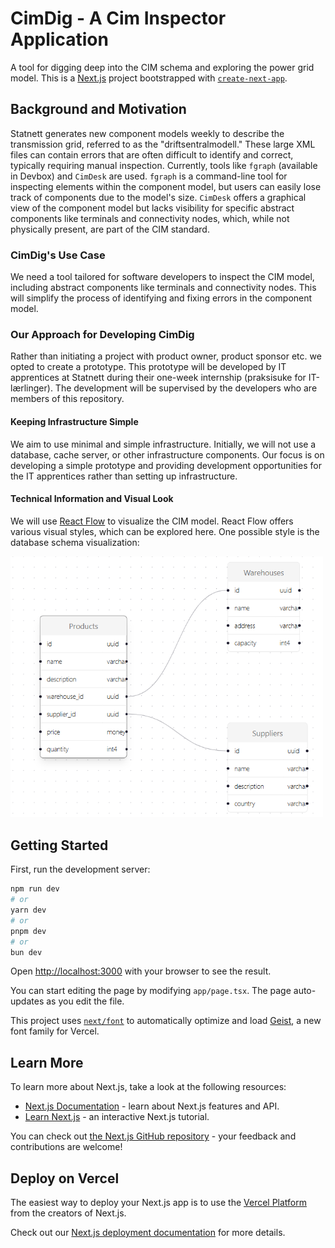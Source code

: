 # CimDig - A Cim Inspector Application

A tool for digging deep into the CIM schema and exploring the power grid model.
This is a [Next.js](https://nextjs.org) project bootstrapped with [`create-next-app`](https://nextjs.org/docs/app/api-reference/cli/create-next-app).

## Background and Motivation

Statnett generates new component models weekly to describe the transmission grid, referred to as the "driftsentralmodell." 
These large XML files can contain errors that are often difficult to identify and correct, typically requiring manual inspection.
Currently, tools like `fgraph` (available in Devbox) and `CimDesk` are used. `fgraph` is a command-line tool for inspecting elements within the component model,
but users can easily lose track of components due to the model's size. `CimDesk` offers a graphical view of the component model but lacks visibility for specific abstract components like terminals and connectivity nodes, which, while not physically present, are part of the CIM standard.

### CimDig's Use Case

We need a tool tailored for software developers to inspect the CIM model, including abstract components like terminals and connectivity nodes. 
This will simplify the process of identifying and fixing errors in the component model.

### Our Approach for Developing CimDig

Rather than initiating a project with product owner, product sponsor etc. we opted to create a prototype.
This prototype will be developed by IT apprentices at Statnett during their one-week internship (praksisuke for IT-lærlinger).
The development will be supervised by the developers who are members of this repository.

#### Keeping Infrastructure Simple

We aim to use minimal and simple infrastructure. Initially, we will not use a database, cache server, or other infrastructure components. 
Our focus is on developing a simple prototype and providing development opportunities for the IT apprentices rather than setting up infrastructure.

#### Technical Information and Visual Look

We will use [React Flow](https://reactflow.dev/) to visualize the CIM model.
React Flow offers various visual styles, which can be explored here. One possible style is the database schema visualization:

<img src="./docs/database-schema-look.png" alt="Database schema" width="500"/>

## Getting Started

First, run the development server:

```bash
npm run dev
# or
yarn dev
# or
pnpm dev
# or
bun dev
```

Open [http://localhost:3000](http://localhost:3000) with your browser to see the result.

You can start editing the page by modifying `app/page.tsx`. The page auto-updates as you edit the file.

This project uses [`next/font`](https://nextjs.org/docs/app/building-your-application/optimizing/fonts) to automatically optimize and load [Geist](https://vercel.com/font), a new font family for Vercel.

## Learn More

To learn more about Next.js, take a look at the following resources:

- [Next.js Documentation](https://nextjs.org/docs) - learn about Next.js features and API.
- [Learn Next.js](https://nextjs.org/learn) - an interactive Next.js tutorial.

You can check out [the Next.js GitHub repository](https://github.com/vercel/next.js) - your feedback and contributions are welcome!

## Deploy on Vercel

The easiest way to deploy your Next.js app is to use the [Vercel Platform](https://vercel.com/new?utm_medium=default-template&filter=next.js&utm_source=create-next-app&utm_campaign=create-next-app-readme) from the creators of Next.js.

Check out our [Next.js deployment documentation](https://nextjs.org/docs/app/building-your-application/deploying) for more details.
